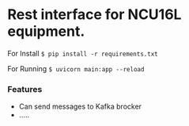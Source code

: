 # Rest interface for NCU16L equipment.
For Install
`$ pip install -r requirements.txt`

For Running
`$ uvicorn main:app --reload`

### Features
- Can send messages to Kafka brocker
- .....
